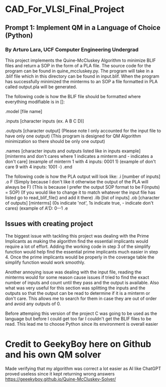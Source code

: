 # CAD_For_VLSI_Final_Project
## Prompt 1: Implement QM in a Language of Choice (Python)
### By Arturo Lara, UCF Computer Engineering Undergrad

This project implements the Quine-McCluskey Algorithm to minimize BLIF files and return a SOP in the form of a PLA file.
The source code for the program can be found in quine_mccluskey.py.
The program will take in a .blif file which in this directory can be found in input.blif.
When the program has successfully minimized the minterms to an SOP a file formatted in PLA called output.pla will be generated.

The following code is how the BLIF file should be formatted where everything modifiable is in []:

.model [file name]

.inputs [character inputs (ex. A B C D)]

.outputs [character output]
(Please note I only accounted for the input file to have only one output)
(This program is designed for QM Algorithm minimization so there should be only one output)

.names [character inputs and outputs listed like in inputs example]
[minterms and don't cares where 1 indicates a minterm and - indicates a don't care]
(example of minterm 1 with 4 inputs: 0001 1)
(example of don't care 9 with 4 inputs: 1001 -)
.end

The following code is how the PLA output will look like:
.i [number of inputs]
.o F (Simply because I don't like it otherwise the output of the PLA will always be F)
(This is because I prefer the output SOP format to be F(inputs) = SOP)
(If you would like to change it to match whatever the input file has listed go to read_blif_file() and add it there)
.ilb [list of inputs]
.ob [character of outputs]
[minterms]
(0s indicate 'not', 1s indicate true, - indicate don't cares)
(example of A'D: 0--1
.e

## Issues with creating project
The biggest issue with tackling this project was dealing with the Prime Implicants as making the algorithm find the essential implicants would require a lot of effort.
Adding the working code in step 3 of the simplify function would help find the essential prime implicants much easier in step 4. 
Once the prime implicants would be properly in the coverage table the simplify function would work smoothly.

Another annoying issue was dealing with the input file, reading the minterms would for some reason cause issues if tried to find the exact number of inputs and count until they pass and the output is available. Also what was very useful for this section was splitting the inputs and the outputs so that the output can be read to determine if it is a minterm or don't care. This allows me to search for them in case they are out of order and avoid any outputs of 0.

Before attemping this version of the project C was going to be used as the language but before I could get too far I couldn't get the BLIF files to be read. This lead me to choose Python since its environment is overall easier

# Credit to GeekyBoy here on Github and his own QM solver
Made verifying that my algorithm was correct a lot easier as AI like ChatGPT proved useless since it kept returning wrong answers
https://geeekyboy.github.io/Quine-McCluskey-Solver/

